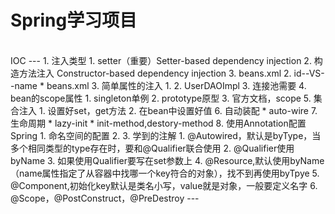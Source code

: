 # Spring学习项目
<br>
IOC
---
1. 注入类型
	1. setter（重要）Setter-based dependency injection
	2. 构造方法注入 Constructor-based dependency injection
	3. beans.xml
2. id--VS--name
	* beans.xml
3. 简单属性的注入
	1. <property value=""/>
	2. UserDAOImpl
	3. 连接池需要
4. bean的scope属性
	1. singleton单例
	2. prototype原型
	3. 官方文档，scope
5. 集合注入
	1. 设置好set，get方法
	2. 在bean中设置好值
6. 自动装配
	* auto-wire
7. 生命周期
	* lazy-init
	* init-method,destory-method
8. 使用Annotation配置Spring
	1. 命名空间的配置
	2. <context:annotation-config></context:annotation-config>
	3. 学到的注解
		1. @Autowired，默认是byType，当多个相同类型的type存在时，要和@Qualifier联合使用
		2. @Qualifier使用byName
		3. 如果使用Qualifier要写在set参数上
		4. @Resource,默认使用byName（name属性指定了从容器中找哪一个key符合的对象），找不到再使用byTpye
		5. @Component,初始化key默认是类名小写，value就是对象，一般要定义名字
		6. @Scope，@PostConstruct，@PreDestroy
---

			

